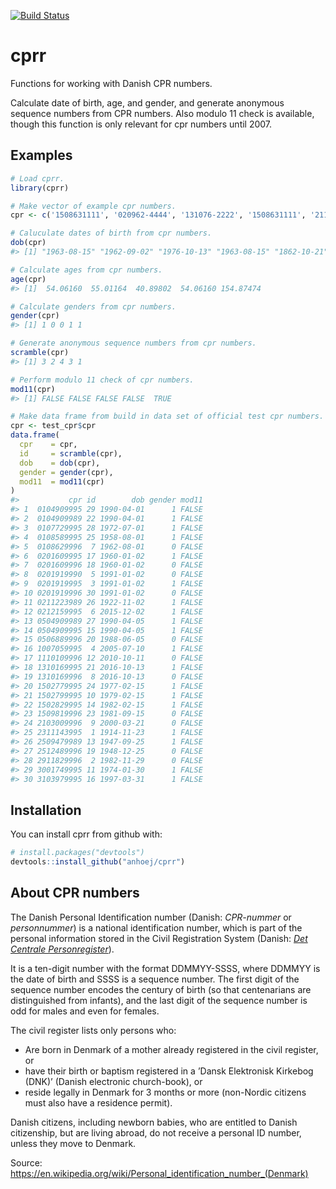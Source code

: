 
<!-- README.md is generated from README.Rmd. Please edit that file -->
[![Build Status](https://travis-ci.org/anhoej/cprr.svg?branch=master)](https://travis-ci.org/anhoej/cprr)

cprr
====

Functions for working with Danish CPR numbers.

Calculate date of birth, age, and gender, and generate anonymous sequence numbers from CPR numbers. Also modulo 11 check is available, though this function is only relevant for cpr numbers until 2007.

Examples
--------

``` r
# Load cprr.
library(cprr)

# Make vector of example cpr numbers.
cpr <- c('1508631111', '020962-4444', '131076-2222', '1508631111', '2110625629')

# Caluculate dates of birth from cpr numbers.
dob(cpr)
#> [1] "1963-08-15" "1962-09-02" "1976-10-13" "1963-08-15" "1862-10-21"

# Calculate ages from cpr numbers.
age(cpr)
#> [1]  54.06160  55.01164  40.89802  54.06160 154.87474

# Calculate genders from cpr numbers.
gender(cpr)
#> [1] 1 0 0 1 1

# Generate anonymous sequence numbers from cpr numbers.
scramble(cpr)
#> [1] 3 2 4 3 1

# Perform modulo 11 check of cpr numbers.
mod11(cpr)
#> [1] FALSE FALSE FALSE FALSE  TRUE

# Make data frame from build in data set of official test cpr numbers.
cpr <- test_cpr$cpr
data.frame(
  cpr    = cpr,
  id     = scramble(cpr),
  dob    = dob(cpr),
  gender = gender(cpr),
  mod11  = mod11(cpr)
)
#>           cpr id        dob gender mod11
#> 1  0104909995 29 1990-04-01      1 FALSE
#> 2  0104909989 22 1990-04-01      1 FALSE
#> 3  0107729995 28 1972-07-01      1 FALSE
#> 4  0108589995 25 1958-08-01      1 FALSE
#> 5  0108629996  7 1962-08-01      0 FALSE
#> 6  0201609995 17 1960-01-02      1 FALSE
#> 7  0201609996 18 1960-01-02      0 FALSE
#> 8  0201919990  5 1991-01-02      0 FALSE
#> 9  0201919995  3 1991-01-02      1 FALSE
#> 10 0201919996 30 1991-01-02      0 FALSE
#> 11 0211223989 26 1922-11-02      1 FALSE
#> 12 0212159995  6 2015-12-02      1 FALSE
#> 13 0504909989 27 1990-04-05      1 FALSE
#> 14 0504909995 15 1990-04-05      1 FALSE
#> 15 0506889996 20 1988-06-05      0 FALSE
#> 16 1007059995  4 2005-07-10      1 FALSE
#> 17 1110109996 12 2010-10-11      0 FALSE
#> 18 1310169995 21 2016-10-13      1 FALSE
#> 19 1310169996  8 2016-10-13      0 FALSE
#> 20 1502779995 24 1977-02-15      1 FALSE
#> 21 1502799995 10 1979-02-15      1 FALSE
#> 22 1502829995 14 1982-02-15      1 FALSE
#> 23 1509819996 23 1981-09-15      0 FALSE
#> 24 2103009996  9 2000-03-21      0 FALSE
#> 25 2311143995  1 1914-11-23      1 FALSE
#> 26 2509479989 13 1947-09-25      1 FALSE
#> 27 2512489996 19 1948-12-25      0 FALSE
#> 28 2911829996  2 1982-11-29      0 FALSE
#> 29 3001749995 11 1974-01-30      1 FALSE
#> 30 3103979995 16 1997-03-31      1 FALSE
```

Installation
------------

You can install cprr from github with:

``` r
# install.packages("devtools")
devtools::install_github("anhoej/cprr")
```

About CPR numbers
-----------------

The Danish Personal Identification number (Danish: *CPR-nummer* or *personnummer*) is a national identification number, which is part of the personal information stored in the Civil Registration System (Danish: *[Det Centrale Personregister](https://www.cpr.dk/)*).

It is a ten-digit number with the format DDMMYY-SSSS, where DDMMYY is the date of birth and SSSS is a sequence number. The first digit of the sequence number encodes the century of birth (so that centenarians are distinguished from infants), and the last digit of the sequence number is odd for males and even for females.

The civil register lists only persons who:

-   Are born in Denmark of a mother already registered in the civil register, or
-   have their birth or baptism registered in a ’Dansk Elektronisk Kirkebog (DNK)’ (Danish electronic church-book), or
-   reside legally in Denmark for 3 months or more (non-Nordic citizens must also have a residence permit).

Danish citizens, including newborn babies, who are entitled to Danish citizenship, but are living abroad, do not receive a personal ID number, unless they move to Denmark.

Source: <https://en.wikipedia.org/wiki/Personal_identification_number_(Denmark)>
